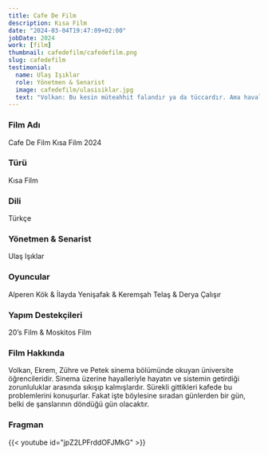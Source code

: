 ```yaml
---
title: Cafe De Film
description: Kısa Film
date: "2024-03-04T19:47:09+02:00"
jobDate: 2024
work: [film]
thumbnail: cafedefilm/cafedefilm.png
slug: cafedefilm
testimonial:
  name: Ulaş Işıklar
  role: Yönetmen & Senarist
  image: cafedefilm/ulasisiklar.jpg
  text: "Volkan: Bu kesin müteahhit falandır ya da tüccardır. Ama havalara bak, Jim Jarmusch gibi takılıyor…"
---
```


### Film Adı
Cafe De Film Kısa Film 2024
### Türü
Kısa Film
### Dili
Türkçe
### Yönetmen & Senarist
Ulaş Işıklar
### Oyuncular
Alperen Kök & İlayda Yenişafak & Keremşah Telaş & Derya Çalışır
### Yapım Destekçileri
20’s Film & Moskitos Film

### Film Hakkında
Volkan, Ekrem, Zühre ve Petek sinema bölümünde okuyan üniversite öğrencileridir. Sinema üzerine hayalleriyle hayatın ve sistemin getirdiği zorunluluklar arasında sıkışıp kalmışlardır. Sürekli gittikleri kafede bu problemlerini konuşurlar. Fakat işte böylesine sıradan günlerden bir gün, belki de şanslarının döndüğü gün olacaktır.


### Fragman

{{< youtube id="jpZ2LPFrddOFJMkG" >}}
